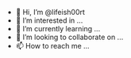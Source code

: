 - 👋 Hi, I’m @lifeish00rt
- 👀 I’m interested in ...
- 🌱 I’m currently learning ...
- 💞️ I’m looking to collaborate on ...
- 📫 How to reach me ...

<!---
lifeish00rt/lifeish00rt is a ✨ special ✨ repository because its `README.md` (this file) appears on your GitHub profile.
You can click the Preview link to take a look at your changes.
--->
